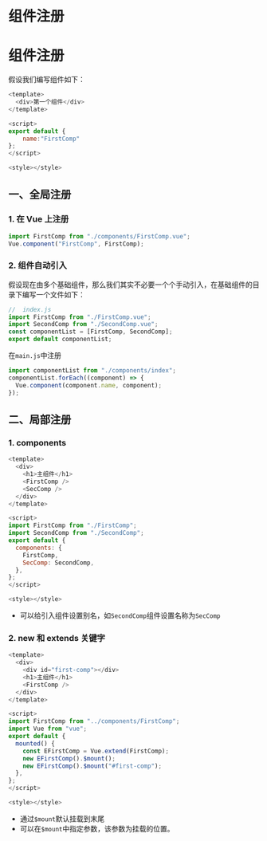 # 组件注册

# 组件注册

假设我们编写组件如下：

```js
<template>
  <div>第一个组件</div>
</template>

<script>
export default {
	name:"FirstComp"
};
</script>

<style></style>

```

## 一、全局注册

### 1. 在 Vue 上注册

```js
import FirstComp from "./components/FirstComp.vue";
Vue.component("FirstComp", FirstComp);
```

### 2. 组件自动引入

假设现在由多个基础组件，那么我们其实不必要一个个手动引入，在基础组件的目录下编写一个文件如下：

```js
//	index.js
import FirstComp from "./FirstComp.vue";
import SecondComp from "./SecondComp.vue";
const componentList = [FirstComp, SecondComp];
export default componentList;
```

在`main.js`中注册

```js
import componentList from "./components/index";
componentList.forEach((component) => {
  Vue.component(component.name, component);
});
```

## 二、局部注册

### 1. components

```js
<template>
  <div>
    <h1>主组件</h1>
    <FirstComp />
    <SecComp />
  </div>
</template>

<script>
import FirstComp from "./FirstComp";
import SecondComp from "./SecondComp";
export default {
  components: {
    FirstComp,
    SecComp: SecondComp,
  },
};
</script>

<style></style>

```

- 可以给引入组件设置别名，如`SecondComp`组件设置名称为`SecComp`

### 2. new 和 extends 关键字

```js
<template>
  <div>
    <div id="first-comp"></div>
    <h1>主组件</h1>
    <FirstComp />
  </div>
</template>

<script>
import FirstComp from "../components/FirstComp";
import Vue from "vue";
export default {
  mounted() {
    const EFirstComp = Vue.extend(FirstComp);
    new EFirstComp().$mount();
    new EFirstComp().$mount("#first-comp");
  },
};
</script>

<style></style>

```

- 通过`$mount`默认挂载到末尾
- 可以在`$mount`中指定参数，该参数为挂载的位置。

